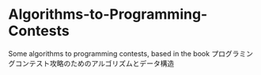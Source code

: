 # Algorithms-to-Programming-Contests
Some algorithms to programming contests, based in the book プログラミングコンテスト攻略のためのアルゴリズムとデータ構造
